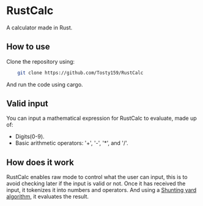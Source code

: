 # RustCalc
A calculator made in Rust.

## How to use
Clone the repository using:
```bash
    git clone https://github.com/Tosty159/RustCalc
```

And run the code using cargo.

## Valid input
You can input a mathematical expression for RustCalc to evaluate, made up of:
- Digits(0-9).
- Basic arithmetic operators: '+', '-', '*', and '/'.

## How does it work
RustCalc enables raw mode to control what the user can input, this is to avoid checking later if the input is valid or not. Once it has received the input, it tokenizes it into numbers and operators. And using a [Shunting yard algorithm](https://en.wikipedia.org/wiki/Shunting_yard_algorithm#The_algorithm_in_detail), it evaluates the result.